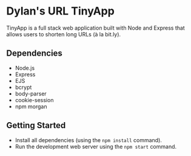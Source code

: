# Dylan's URL TinyApp
TinyApp is a full stack web application built with Node and Express that allows users to shorten long URLs (à la bit.ly).

## Dependencies

- Node.js
- Express
- EJS
- bcrypt
- body-parser
- cookie-session
- npm morgan

## Getting Started

- Install all dependencies (using the `npm install` command).
- Run the development web server using the `npm start` command.
